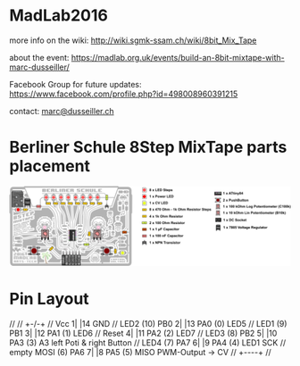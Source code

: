 # MadLab2016

more info on the wiki: http://wiki.sgmk-ssam.ch/wiki/8bit_Mix_Tape

about the event: https://madlab.org.uk/events/build-an-8bit-mixtape-with-marc-dusseiller/

Facebook Group for future updates: https://www.facebook.com/profile.php?id=498008960391215

contact: marc@dusseiller.ch

# Berliner Schule 8Step MixTape parts placement
![Berliner Schule Mad 8Step Sequencer](https://github.com/8BitMixtape/MadLab2016/blob/master/8Step-MixTape/images/8Step-MixTape_partLayoutNew.png)

# Pin Layout

//
//                       +-\/-+
//                  Vcc 1|    |14 GND
//        LED2 (10) PB0 2|    |13 PA0 (0) LED5
//        LED1 (9)  PB1 3|    |12 PA1 (1) LED6
//                Reset 4|    |11 PA2 (2) LED7
//        LED3 (8)  PB2 5|    |10 PA3 (3) A3 left Poti & right Button
//        LED4 (7)  PA7 6|    |9  PA4 (4) LED1 SCK
//  empty MOSI (6)  PA6 7|    |8  PA5 (5) MISO PWM-Output -> CV
//                       +----+
//  
